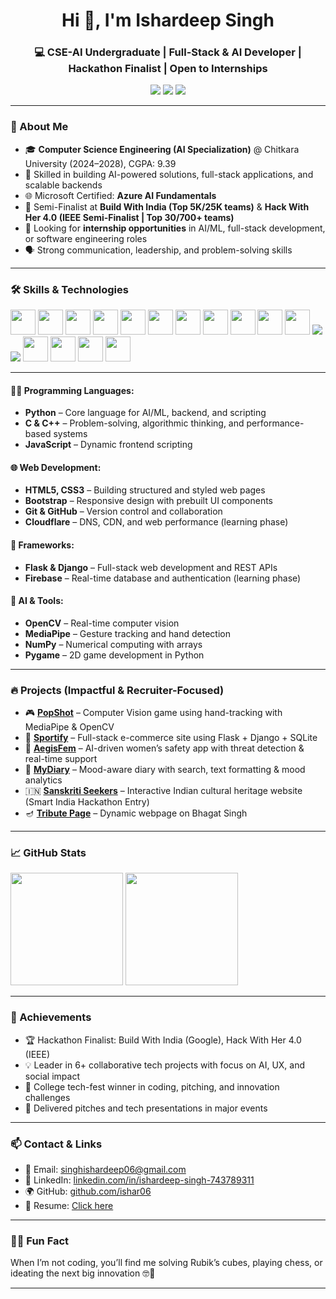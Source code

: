 <h1 align="center">Hi 👋, I'm Ishardeep Singh</h1>
<h3 align="center">💻 CSE-AI Undergraduate | Full-Stack & AI Developer | Hackathon Finalist | Open to Internships</h3>

<p align="center">
  <a href="mailto:singhishardeep06@gmail.com"><img src="https://img.shields.io/badge/Email-D14836?style=for-the-badge&logo=gmail&logoColor=white"/></a>
  <a href="https://www.linkedin.com/in/ishardeep-singh-743789311/"><img src="https://img.shields.io/badge/LinkedIn-0077B5?style=for-the-badge&logo=linkedin&logoColor=white"/></a>
  <a href="https://github.com/ishar06"><img src="https://img.shields.io/badge/GitHub-100000?style=for-the-badge&logo=github&logoColor=white"/></a>
</p>

---

### 💼 About Me

- 🎓 **Computer Science Engineering (AI Specialization)** @ Chitkara University (2024–2028), CGPA: 9.39
- 🚀 Skilled in building AI-powered solutions, full-stack applications, and scalable backends
- 🌐 Microsoft Certified: **Azure AI Fundamentals**
- 🧠 Semi-Finalist at **Build With India (Top 5K/25K teams)** & **Hack With Her 4.0 (IEEE Semi-Finalist | Top 30/700+ teams)**
- 🤝 Looking for **internship opportunities** in AI/ML, full-stack development, or software engineering roles
- 🗣 Strong communication, leadership, and problem-solving skills

---

### 🛠️ Skills & Technologies

<p align="left">
  <img src="https://cdn.jsdelivr.net/gh/devicons/devicon/icons/python/python-original.svg" width="40" />
  <img src="https://cdn.jsdelivr.net/gh/devicons/devicon/icons/c/c-original.svg" width="40" />
  <img src="https://cdn.jsdelivr.net/gh/devicons/devicon/icons/cplusplus/cplusplus-original.svg" width="40" />
  <img src="https://cdn.jsdelivr.net/gh/devicons/devicon/icons/javascript/javascript-original.svg" width="40" />
  <img src="https://cdn.jsdelivr.net/gh/devicons/devicon/icons/html5/html5-original.svg" width="40" />
  <img src="https://cdn.jsdelivr.net/gh/devicons/devicon/icons/css3/css3-original.svg" width="40" />
  <img src="https://cdn.jsdelivr.net/gh/devicons/devicon/icons/bootstrap/bootstrap-original.svg" width="40" />
  <img src="https://cdn.jsdelivr.net/gh/devicons/devicon/icons/git/git-original.svg" width="40" />
  <img src="https://cdn.jsdelivr.net/gh/devicons/devicon/icons/github/github-original.svg" width="40" />
  <img src="https://cdn.jsdelivr.net/gh/devicons/devicon/icons/django/django-plain.svg" width="40" />
  <img src="https://cdn.jsdelivr.net/gh/devicons/devicon/icons/flask/flask-original.svg" width="40" />
  <img src="https://img.icons8.com/external-tal-revivo-color-tal-revivo/40/null/external-firebase-a-googles-mobile-platform-that-helps-you-quickly-develop-high-quality-apps-logo-color-tal-revivo.png"/>
  <img src="https://img.icons8.com/ios/40/cloudflare.png"/>
  <img src="https://www.vectorlogo.zone/logos/opencv/opencv-icon.svg" width="40"/>
  <img src="https://numpy.org/images/logos/numpy.svg" width="40"/>
  <img src="https://upload.wikimedia.org/wikipedia/commons/3/3c/MediaPipe_logo.svg" width="40"/>
  <img src="https://upload.wikimedia.org/wikipedia/commons/3/3d/Pygame_logo.gif" width="40"/>
</p>

---

#### 👨‍💻 Programming Languages:
- **Python** – Core language for AI/ML, backend, and scripting  
- **C & C++** – Problem-solving, algorithmic thinking, and performance-based systems  
- **JavaScript** – Dynamic frontend scripting  

#### 🌐 Web Development:
- **HTML5, CSS3** – Building structured and styled web pages  
- **Bootstrap** – Responsive design with prebuilt UI components  
- **Git & GitHub** – Version control and collaboration  
- **Cloudflare** – DNS, CDN, and web performance (learning phase)

#### 🧩 Frameworks:
- **Flask & Django** – Full-stack web development and REST APIs  
- **Firebase** – Real-time database and authentication (learning phase)  

#### 🧠 AI & Tools:
- **OpenCV** – Real-time computer vision  
- **MediaPipe** – Gesture tracking and hand detection  
- **NumPy** – Numerical computing with arrays  
- **Pygame** – 2D game development in Python  


---

### 🔥 Projects (Impactful & Recruiter-Focused)

- 🎮 **[PopShot](https://github.com/ishar06/PopShot)** – Computer Vision game using hand-tracking with MediaPipe & OpenCV
- 🛒 **[Sportify](https://github.com/ishar06/Sportify_EcommerceWebsite)** – Full-stack e-commerce site using Flask + Django + SQLite
- 🧠 **[AegisFem](https://github.com/ishar06)** – AI-driven women’s safety app with threat detection & real-time support
- 📘 **[MyDiary](https://github.com/ishar06)** – Mood-aware diary with search, text formatting & mood analytics
- 🇮🇳 **[Sanskriti Seekers](https://github.com/ishar06)** – Interactive Indian cultural heritage website (Smart India Hackathon Entry)
- 🪔 **[Tribute Page](https://github.com/ishar06/Tributepage)** – Dynamic webpage on Bhagat Singh

---

### 📈 GitHub Stats

<p align="left">
  <img src="https://github-readme-stats.vercel.app/api?username=ishar06&show_icons=true&theme=radical" height="180"/>
  <img src="https://github-readme-stats.vercel.app/api/top-langs/?username=ishar06&layout=compact&theme=radical" height="180"/>
</p>

---

### 🏅 Achievements

- 🏆 Hackathon Finalist: Build With India (Google), Hack With Her 4.0 (IEEE)
- 💡 Leader in 6+ collaborative tech projects with focus on AI, UX, and social impact
- 🥇 College tech-fest winner in coding, pitching, and innovation challenges
- 🎤 Delivered pitches and tech presentations in major events

---

### 📫 Contact & Links

- 📧 Email: [singhishardeep06@gmail.com](mailto:singhishardeep06@gmail.com)
- 💼 LinkedIn: [linkedin.com/in/ishardeep-singh-743789311](https://www.linkedin.com/in/ishardeep-singh-743789311)
- 🌍 GitHub: [github.com/ishar06](https://github.com/ishar06)
- 🪪 Resume: [Click here](https://drive.google.com/file/d/1FDTK9NtcmbrtbZIJ5GyoF5-Sogn_2GMM/view)

---

### 🙋‍♂️ Fun Fact
When I’m not coding, you’ll find me solving Rubik’s cubes, playing chess, or ideating the next big innovation 🤓🚀

---
